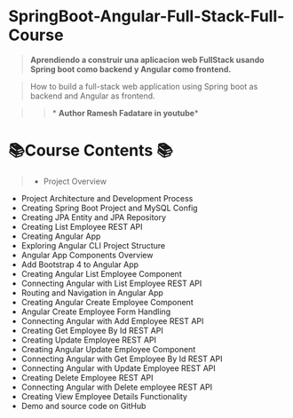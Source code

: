 # SpringBoot-Angular-Full-Stack-Full-Course

>**Aprendiendo a construir una aplicacion web FullStack usando Spring boot como backend y Angular como frontend.** 

>  How to build a full-stack web application using Spring boot as backend and Angular as frontend.

>>  \* **Author Ramesh Fadatare in youtube**\*

# **📚Course Contents 📚**

> * Project Overview 
* Project Architecture and Development Process 
* Creating Spring Boot Project  and MySQL Config
* Creating JPA Entity and JPA Repository 
* Creating List Employee REST API 
* Creating Angular App 
* Exploring Angular CLI Project Structure
* Angular App Components Overview
* Add Bootstrap 4 to Angular App
* Creating Angular List Employee Component
* Connecting Angular with List Employee REST API 
* Routing and Navigation in Angular App
* Creating Angular Create Employee Component
* Angular Create Employee Form Handling
* Connecting Angular with Add Employee REST API
* Creating Get Employee By Id REST API
* Creating Update Employee REST API
* Creating Angular Update Employee Component
* Connecting Angular with Get Employee By Id REST API
* Connecting Angular with Update Employee REST API
* Creating Delete Employee REST API
* Connecting Angular with Delete employee REST API
* Creating View Employee Details Functionality
* Demo and source code on GitHub